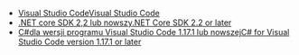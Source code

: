 * [<span data-ttu-id="2857d-101">Visual Studio Code</span><span class="sxs-lookup"><span data-stu-id="2857d-101">Visual Studio Code</span></span>](https://code.visualstudio.com/download)
* [<span data-ttu-id="2857d-102">.NET core SDK 2,2 lub nowszy</span><span class="sxs-lookup"><span data-stu-id="2857d-102">.NET Core SDK 2.2 or later</span></span>](https://www.microsoft.com/net/download/all)
* [<span data-ttu-id="2857d-103">C#dla wersji programu Visual Studio Code 1.17.1 lub nowszej</span><span class="sxs-lookup"><span data-stu-id="2857d-103">C# for Visual Studio Code version 1.17.1 or later</span></span>](https://marketplace.visualstudio.com/items?itemName=ms-vscode.csharp)